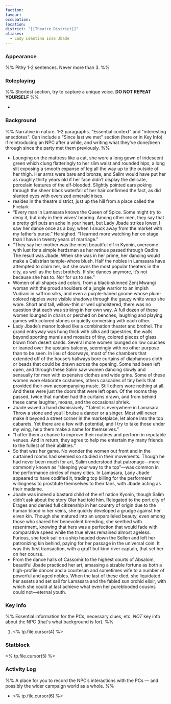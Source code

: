 ```yaml
---
faction: 
favour: 
occupation: 
location: 
district: "[[Theatre District]]"
aliases:
  - Lady Leantina Issa Jbade
---
```

### Appearance

%% Pithy 1-2 sentences. Never more than 3. %%

### Roleplaying

%% Shortest section, try to capture a unique voice. __DO NOT REPEAT YOURSELF__ %%

- 

### Background

%% Narrative in nature. 1-2 paragraphs. "Essential context" and "interesting anecdotes". Can include a "Since last we met" section (here or in Key Info) if reintroducing an NPC after a while, and writing what they've done/been through since the party met them previously. %%

- Lounging on the mattress like a cat, she wore a long gown of iridescent green which clung flatteringly to her slim waist and rounded hips, a long slit exposing a smooth expanse of leg all the way up to the outside of her thigh. Her arms were bare and bronze, and Salim would have put her as roughly thirty years old if her face didn’t display the delicate, porcelain features of the elf-blooded. Slightly pointed ears poking through the sheer black waterfall of her hair confirmed the fact, as did slanted eyes with oversized emerald irises.
- resides in the theatre district, just up the hill from a place called the Firelark
- “Every man in Lamasara knows the Queen of Spice. Some might try to deny it, but only in their wives’ hearing. Among other men, they say that a pretty girl puts an ache in your heart, but Lady Jbade strikes lower. I saw her dance once as a boy, when I snuck away from the market with my father’s purse.” He sighed. “I learned more watching her on stage than I have in twenty years of marriage.”
- “They say her mother was the most beautiful elf in Kyonin, overcome with lust for a simple herdsman as her retinue passed through Qadira. The result was Jbade. When she was in her prime, her dancing would make a Calistrian temple-whore blush. Half the nobles in Lamasara have attempted to claim her, but she owns the most popular theaters in the city, as well as the best brothels. If she dances anymore, it’s not because she has to. Nor for us to see.”
- Women of all shapes and colors, from a black-skinned Zenj Mwangi woman with the proud shoulders of a jungle warrior to an impish Vudrani in saffron silks, and even a purple-haired gnome whose plum-colored nipples were visible shadows through the gauzy white wrap she wore. Short and tall, willow-thin or well upholstered, there was no question that each was striking in her own way. A full dozen of these women lounged in chairs or perched on benches, laughing and playing games with colored stones or quietly conversing with each other.
- Lady Jbade’s manor looked like a combination theater and brothel. The grand entryway was hung thick with silks and tapestries, the walls beyond sporting murals and mosaics of tiny, colored pieces of glass blown from desert sands. Several more women lounged on low couches or leaned over the upstairs balcony, seemingly with no other purpose than to be seen. In lieu of doorways, most of the chambers that extended off of the house’s hallways bore curtains of diaphanous cloth or beads that could be drawn across the opening. Some had been left open, and through these Salim saw women dancing slowly and sensually for men with expensive clothes and wide grins. Some of these women wore elaborate costumes, others cascades of tiny bells that provided their own accompanying music. Still others wore nothing at all. And these were just the doors that were left open. Of the rooms they passed, twice that number had the curtains drawn, and from behind these came laughter, moans, and the occasional shriek.
- Jbade waved a hand dismissively. “Talent is everywhere in Lamasara. Throw a stone and you’ll bruise a dancer or a singer. Most will never make it beyond a street corner in the marketplace, let alone into the top cabarets. Yet there are a few with potential, and I try to take those under my wing, help them make a name for themselves.”
- “I offer them a chance to improve their routines and perform in reputable venues. And in return, they agree to help me entertain my many friends to the fullest of their abilities.”
- So that was her game. No wonder the women out front and in the curtained rooms had seemed so studied in their movements. Though he had never been much for art, Salim understood that patronage—more commonly known as “sleeping your way to the top”—was common in the performance circles of many cities. In Lamasara, Lady Jbade appeared to have codified it, trading top billing for the performers’ willingness to prostitute themselves to their fans, with Jbade acting as their madame.
- Jbade was indeed a bastard child of the elf nation Kyonin, though Salim didn’t ask about the story Olar had told him. Relegated to the port city of Erages and denied full citizenship in her country of origin due to the human blood in her veins, she quickly developed a grudge against her elven kin. Though she matured into an unparalleled beauty, even among those who shared her benevolent breeding, she seethed with resentment, knowing that hers was a perfection that would fade with comparative speed while the true elves remained almost ageless. Furious, she took sail on a ship headed down the Sellen and left her patronizing kin behind, paying for her passage in the universal coin. It was this first transaction, with a gruff but kind river captain, that set her on her course.
- From the dance halls of Cassomir to the highest courts of Absalom, beautiful Jbade practiced her art, amassing a sizable fortune as both a high-profile dancer and a courtesan and sometimes wife to a number of powerful and aged nobles. When the last of these died, she liquidated her assets and set sail for Lamasara and the fabled sun orchid elixir, with which she could at last achieve what even her pureblooded cousins could not—eternal youth.

### Key Info

%% Essential information for the PCs, necessary clues, etc. _NOT_ key info about the NPC (that's what background is for). %%

1. <% tp.file.cursor(4) %>

### Statblock

<% tp.file.cursor(5) %>

### Activity Log 

%% A place for you to record the NPC’s interactions with the PCs — and possibly the wider campaign world as a whole. %%

- <% tp.file.cursor(6) %>
